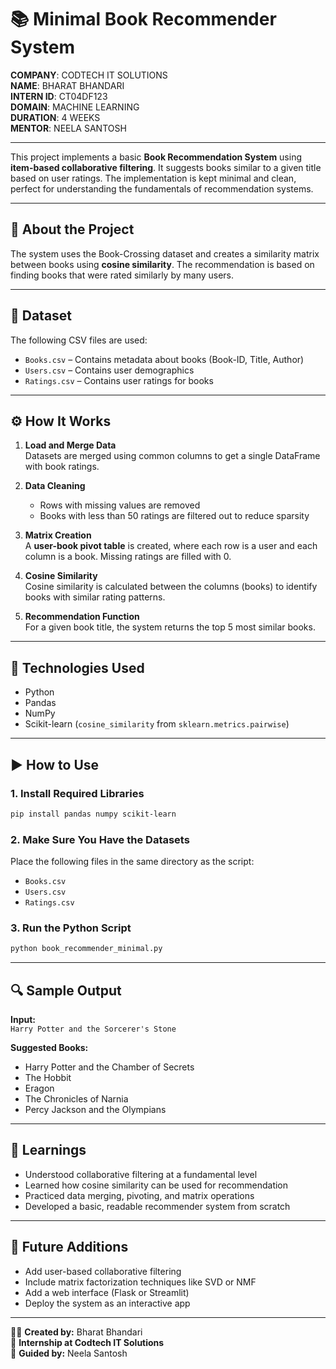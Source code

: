 # 📚 Minimal Book Recommender System

**COMPANY**: CODTECH IT SOLUTIONS  
**NAME**: BHARAT BHANDARI  
**INTERN ID**: CT04DF123  
**DOMAIN**: MACHINE LEARNING  
**DURATION**: 4 WEEKS  
**MENTOR**: NEELA SANTOSH

---

This project implements a basic **Book Recommendation System** using **item-based collaborative filtering**. It suggests books similar to a given title based on user ratings. The implementation is kept minimal and clean, perfect for understanding the fundamentals of recommendation systems.

---

## 🧾 About the Project

The system uses the Book-Crossing dataset and creates a similarity matrix between books using **cosine similarity**. The recommendation is based on finding books that were rated similarly by many users.

---

## 📘 Dataset

The following CSV files are used:

- `Books.csv` – Contains metadata about books (Book-ID, Title, Author)
- `Users.csv` – Contains user demographics
- `Ratings.csv` – Contains user ratings for books

---

## ⚙️ How It Works

1. **Load and Merge Data**  
   Datasets are merged using common columns to get a single DataFrame with book ratings.

2. **Data Cleaning**  
   - Rows with missing values are removed  
   - Books with less than 50 ratings are filtered out to reduce sparsity

3. **Matrix Creation**  
   A **user-book pivot table** is created, where each row is a user and each column is a book. Missing ratings are filled with 0.

4. **Cosine Similarity**  
   Cosine similarity is calculated between the columns (books) to identify books with similar rating patterns.

5. **Recommendation Function**  
   For a given book title, the system returns the top 5 most similar books.

---

## 🧠 Technologies Used

- Python  
- Pandas  
- NumPy  
- Scikit-learn (`cosine_similarity` from `sklearn.metrics.pairwise`)  

---

## ▶️ How to Use

### 1. Install Required Libraries

```bash
pip install pandas numpy scikit-learn
```

### 2. Make Sure You Have the Datasets

Place the following files in the same directory as the script:

- `Books.csv`  
- `Users.csv`  
- `Ratings.csv`

### 3. Run the Python Script

```bash
python book_recommender_minimal.py
```

---

## 🔍 Sample Output

**Input:**  
`Harry Potter and the Sorcerer's Stone`

**Suggested Books:**
- Harry Potter and the Chamber of Secrets  
- The Hobbit  
- Eragon  
- The Chronicles of Narnia  
- Percy Jackson and the Olympians

---

## 📌 Learnings

- Understood collaborative filtering at a fundamental level  
- Learned how cosine similarity can be used for recommendation  
- Practiced data merging, pivoting, and matrix operations  
- Developed a basic, readable recommender system from scratch

---

## 🚀 Future Additions

- Add user-based collaborative filtering  
- Include matrix factorization techniques like SVD or NMF  
- Add a web interface (Flask or Streamlit)  
- Deploy the system as an interactive app

---

👨‍💻 **Created by:** Bharat Bhandari  
📆 **Internship at Codtech IT Solutions**  
🧠 **Guided by:** Neela Santosh
